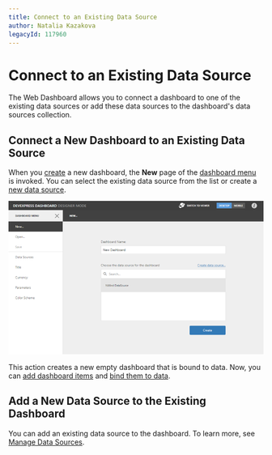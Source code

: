 ```yaml
---
title: Connect to an Existing Data Source
author: Natalia Kazakova
legacyId: 117960
---
```

# Connect to an Existing Data Source
The Web Dashboard allows you to connect a dashboard to one of the existing data sources or add these data sources to the dashboard's data sources collection.

## Connect a New Dashboard to an Existing Data Source
When you [create](create-a-new-data-source.md) a new dashboard, the **New** page of the [dashboard menu](../ui-elements/dashboard-menu.md) is invoked. You can select the existing data source from the list or create a [new data source](../ui-elements/dialogs-and-wizards/dashboard-data-source-wizard.md).

![WebDesignerGettingStarted_CreateDashboard_dx](../../../images/web-viz.png)

This action creates a new empty dashboard that is bound to data.  Now, you can [add dashboard items](../add-dashboard-items.md) and [bind them to data](../bind-dashboard-items-to-data.md).

## Add a New Data Source to the Existing Dashboard
You can add an existing data source to the dashboard. To learn more, see [Manage Data Sources](manage-data-sources.md).